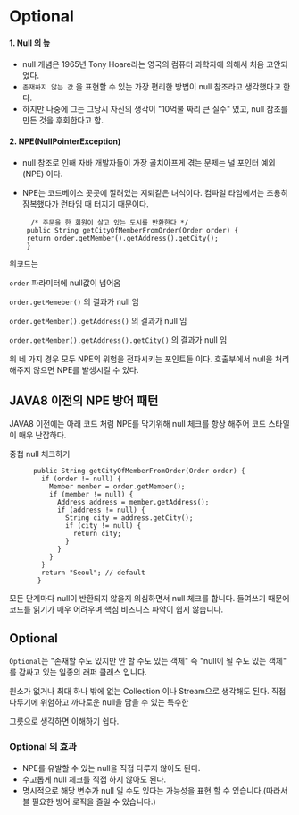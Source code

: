 
# Optional
  
  #### 1. Null 의 늪
  
   - null 개념은 1965년 Tony Hoare라는 영국의 컴퓨터 과학자에 의해서 처음 고안되었다.
   - `존재하지 않는 값` 을 표현할 수 있는 가장 편리한 방법이 null 참조라고 생각했다고 한다.
   - 하지만 나중에 그는 그당시 자신의 생각이 "10억불 짜리 큰 실수" 였고, null 참조를 만든 것을 후회한다고 함.


  #### 2. NPE(NullPointerException)
  
   - null 참조로 인해 자바 개발자들이 가장 골치아프게 겪는 문제는 널 포인터 예외(NPE) 이다.
   - NPE는 코드베이스 곳곳에 깔려있는 지뢰같은 녀석이다. 컴파일 타임에서는 조용히 잠복했다가 런타임 때 터지기 때문이다.

           /* 주문을 한 회원이 살고 있는 도시를 반환한다 */
          public String getCityOfMemberFromOrder(Order order) {
          return order.getMember().getAddress().getCity();
          }
     
   위코드는
   
   `order` 파라미터에 null값이 넘어옴
   
   `order.getMemeber()` 의 결과가 null 임
   
   `order.getMember().getAddress()` 의 결과가 null 임
   
   `order.getMember().getAddress().getCity()` 의 결과가 null 임
   
   위 네 가지 경우 모두 NPE의 위험을 전파시키는 포인트들 이다. 호출부에서 null을 처리해주지 않으면 NPE를 발생시킬 수 있다.
   
   
   ## JAVA8 이전의 NPE 방어 패턴
   
   JAVA8 이전에는 아래 코드 처럼 NPE를 막기위해 null 체크를 항상 해주어 코드 스타일이 매우 난잡하다.
   
   중첩 null 체크하기
        
          public String getCityOfMemberFromOrder(Order order) {
            if (order != null) {
              Member member = order.getMember();
              if (member != null) {
                Address address = member.getAddress();
                if (address != null) {
                  String city = address.getCity();
                  if (city != null) {
                    return city;
                  }
                }
              }
            }
            return "Seoul"; // default
           }
           
  모든 단계마다 null이 반환되지 않을지 의심하면서 null 체크를 합니다. 들여쓰기 때문에 코드를 읽기가 매우 어려우며 핵심 비즈니스 파악이 쉽지 않습니다.


## Optional

 `Optional`는 "존재할 수도 있지만 안 할 수도 있는 객체" 즉 "null이 될 수도 있는 객체" 를 감싸고 있는 일종의 래퍼 클래스 입니다.
 
 원소가 없거나 최대 하나 밖에 없는 Collection 이나 Stream으로 생각해도 된다. 직접 다루기에 위험하고 까다로운 null을 담을 수 있는 특수한
 
 그릇으로 생각하면 이해하기 쉽다.
 
 
 ### Optional 의 효과
 
 - NPE를 유발할 수 있는 null을 직접 다루지 않아도 된다.
 - 수고롭게 null 체크를 직접 하지 않아도 된다.
 - 명시적으로 해당 변수가 null 일 수도 있다는 가능성을 표현 할 수 있습니다.(따라서 불 필요한 방어 로직을 줄일 수 있습니다.)
